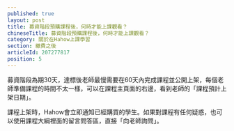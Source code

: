 ```yaml
---
published: true
layout: post
title: 募資階段預購課程後，何時才能上課觀看？
chineseTitle: 募資階段預購課程後，何時才能上課觀看？
category: 關於在Hahow上課學習
section: 繳費之後
articleId: 207277817
position: 5
---
```

募資階段為期30天，達標後老師最慢需要在60天內完成課程並公開上架，每個老師準備課程的時間不太一樣，可以在課程主頁面的右邊，看到老師的「課程預計上架日期」。

課程上架時，Hahow會立即通知已經購買的學生。如果對課程有任何疑惑，也可以使用課程大綱裡面的留言問答區，直接「向老師詢問」。
